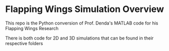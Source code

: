 # Flapping Wings Simulation Overview

This repo is the Python conversion of Prof. Denda's MATLAB code for his Flapping Wings Research

There is both code for 2D and 3D simulations that can be found in their respective folders